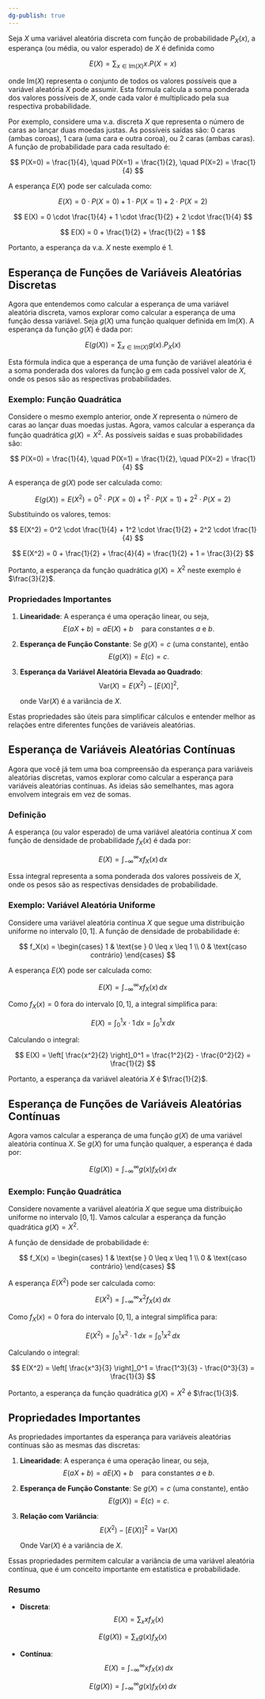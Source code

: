 ```yaml
---
dg-publish: true
---
```


Seja $X$ uma variável aleatória discreta com função de probabilidade $P_X(x)$, a esperança (ou média, ou valor esperado) de $X$ é definida como

$$
E(X) = \sum_{x \in \mathrm{Im}(X)} x.P(X=x)
$$

onde $\mathrm{Im}(X)$ representa o conjunto de todos os valores possíveis que a variável aleatória $X$ pode assumir. Esta fórmula calcula a soma ponderada dos valores possíveis de $X$, onde cada valor é multiplicado pela sua respectiva probabilidade.

Por exemplo, considere uma v.a. discreta $X$ que representa o número de caras ao lançar duas moedas justas. As possíveis saídas são: 0 caras (ambas coroas), 1 cara (uma cara e outra coroa), ou 2 caras (ambas caras). A função de probabilidade para cada resultado é:

$$
P(X=0) = \frac{1}{4}, \quad P(X=1) = \frac{1}{2}, \quad P(X=2) = \frac{1}{4}
$$

A esperança $E(X)$ pode ser calculada como:

$$
E(X) = 0 \cdot P(X=0) + 1 \cdot P(X=1) + 2 \cdot P(X=2)
$$

$$
E(X) = 0 \cdot \frac{1}{4} + 1 \cdot \frac{1}{2} + 2 \cdot \frac{1}{4}
$$

$$
E(X) = 0 + \frac{1}{2} + \frac{1}{2} = 1
$$

Portanto, a esperança da v.a. $X$ neste exemplo é 1.

## Esperança de Funções de Variáveis Aleatórias Discretas

Agora que entendemos como calcular a esperança de uma variável aleatória discreta, vamos explorar como calcular a esperança de uma função dessa variável. Seja $g(X)$ uma função qualquer definida em $\mathrm{Im}(X)$. A esperança da função $g(X)$ é dada por:

$$
E(g(X)) = \sum_{x \in \mathrm{Im}(X)} g(x).P_X(x)
$$

Esta fórmula indica que a esperança de uma função de variável aleatória é a soma ponderada dos valores da função $g$ em cada possível valor de $X$, onde os pesos são as respectivas probabilidades.

### Exemplo: Função Quadrática

Considere o mesmo exemplo anterior, onde $X$ representa o número de caras ao lançar duas moedas justas. Agora, vamos calcular a esperança da função quadrática $g(X) = X^2$. As possíveis saídas e suas probabilidades são:

$$
P(X=0) = \frac{1}{4}, \quad P(X=1) = \frac{1}{2}, \quad P(X=2) = \frac{1}{4}
$$

A esperança de $g(X)$ pode ser calculada como:

$$
E(g(X)) = E(X^2) = 0^2 \cdot P(X=0) + 1^2 \cdot P(X=1) + 2^2 \cdot P(X=2)
$$

Substituindo os valores, temos:

$$
E(X^2) = 0^2 \cdot \frac{1}{4} + 1^2 \cdot \frac{1}{2} + 2^2 \cdot \frac{1}{4}
$$

$$
E(X^2) = 0 + \frac{1}{2} + \frac{4}{4} = \frac{1}{2} + 1 = \frac{3}{2}
$$

Portanto, a esperança da função quadrática $g(X) = X^2$ neste exemplo é $\frac{3}{2}$.

### Propriedades Importantes

1. **Linearidade**: A esperança é uma operação linear, ou seja,
$$
E(aX + b) = aE(X) + b \quad \text{para constantes } a \text{ e } b.
$$
2. **Esperança de Função Constante**: Se $g(X) = c$ (uma constante), então
$$
E(g(X)) = E(c) = c.
$$
3. **Esperança da Variável Aleatória Elevada ao Quadrado**:
$$
\mathrm{Var}(X) = E(X^2) - [E(X)]^2,
$$

   onde $\mathrm{Var}(X)$ é a variância de $X$.

Estas propriedades são úteis para simplificar cálculos e entender melhor as relações entre diferentes funções de variáveis aleatórias.

## Esperança de Variáveis Aleatórias Contínuas

Agora que você já tem uma boa compreensão da esperança para variáveis aleatórias discretas, vamos explorar como calcular a esperança para variáveis aleatórias contínuas. As ideias são semelhantes, mas agora envolvem integrais em vez de somas.

### Definição

A esperança (ou valor esperado) de uma variável aleatória contínua $X$ com função de densidade de probabilidade $f_X(x)$ é dada por:

$$
E(X) = \int_{-\infty}^{\infty} x f_X(x) \, dx
$$

Essa integral representa a soma ponderada dos valores possíveis de $X$, onde os pesos são as respectivas densidades de probabilidade.

### Exemplo: Variável Aleatória Uniforme

Considere uma variável aleatória contínua $X$ que segue uma distribuição uniforme no intervalo $[0, 1]$. A função de densidade de probabilidade é:

$$
f_X(x) =
\begin{cases}
1 & \text{se } 0 \leq x \leq 1 \\
0 & \text{caso contrário}
\end{cases}
$$

A esperança $E(X)$ pode ser calculada como:

$$
E(X) = \int_{-\infty}^{\infty} x f_X(x) \, dx
$$

Como $f_X(x) = 0$ fora do intervalo $[0, 1]$, a integral simplifica para:

$$
E(X) = \int_{0}^{1} x \cdot 1 \, dx = \int_{0}^{1} x \, dx
$$

Calculando o integral:

$$
E(X) = \left[ \frac{x^2}{2} \right]_0^1 = \frac{1^2}{2} - \frac{0^2}{2} = \frac{1}{2}
$$

Portanto, a esperança da variável aleatória $X$ é $\frac{1}{2}$.

## Esperança de Funções de Variáveis Aleatórias Contínuas

Agora vamos calcular a esperança de uma função $g(X)$ de uma variável aleatória contínua $X$. Se $g(X)$ for uma função qualquer, a esperança é dada por:

$$
E(g(X)) = \int_{-\infty}^{\infty} g(x) f_X(x) \, dx
$$

### Exemplo: Função Quadrática

Considere novamente a variável aleatória $X$ que segue uma distribuição uniforme no intervalo $[0, 1]$. Vamos calcular a esperança da função quadrática $g(X) = X^2$.

A função de densidade de probabilidade é:

$$
f_X(x) =
\begin{cases}
1 & \text{se } 0 \leq x \leq 1 \\
0 & \text{caso contrário}
\end{cases}
$$

A esperança $E(X^2)$ pode ser calculada como:

$$
E(X^2) = \int_{-\infty}^{\infty} x^2 f_X(x) \, dx
$$

Como $f_X(x) = 0$ fora do intervalo $[0, 1]$, a integral simplifica para:

$$
E(X^2) = \int_{0}^{1} x^2 \cdot 1 \, dx = \int_{0}^{1} x^2 \, dx
$$

Calculando o integral:

$$
E(X^2) = \left[ \frac{x^3}{3} \right]_0^1 = \frac{1^3}{3} - \frac{0^3}{3} = \frac{1}{3}
$$

Portanto, a esperança da função quadrática $g(X) = X^2$ é $\frac{1}{3}$.

## Propriedades Importantes

As propriedades importantes da esperança para variáveis aleatórias contínuas são as mesmas das discretas:

1. **Linearidade**: A esperança é uma operação linear, ou seja,
$$
E(aX + b) = aE(X) + b \quad \text{para constantes } a \text{ e } b.
$$
2. **Esperança de Função Constante**: Se $g(X) = c$ (uma constante), então
$$
E(g(X)) = E(c) = c.
$$
3. **Relação com Variância**:
$$
E(X^2) - [E(X)]^2 = \text{Var}(X)
$$

   Onde $\text{Var}(X)$ é a variância de $X$.

Essas propriedades permitem calcular a variância de uma variável aleatória contínua, que é um conceito importante em estatística e probabilidade.

### Resumo

- **Discreta**:
$$
E(X) = \sum_{x} x f_X(x)
$$

$$
E(g(X)) = \sum_{x} g(x) f_X(x)
$$
- **Contínua**:
$$
E(X) = \int_{-\infty}^{\infty} x f_X(x) \, dx
$$

$$
E(g(X)) = \int_{-\infty}^{\infty} g(x) f_X(x) \, dx
$$

